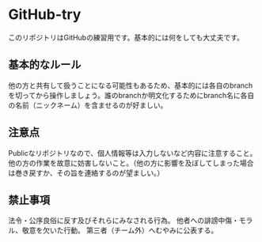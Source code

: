 # GitHub-try

このリポジトリはGitHubの練習用です。基本的には何をしても大丈夫です。

## 基本的なルール
他の方と共有して扱うことになる可能性もあるため、基本的には各自のbranchを切ってから操作しましょう。誰のbranchか明文化するためにbranch名に各自の名前（ニックネーム）を含ませるのが好ましい。

## 注意点
Publicなリポジトリなので、個人情報等は入力しないなど内容に注意すること。
他の方の作業を故意に妨害しないこと。（他の方に影響を及ぼしてしまった場合は巻き戻すか、その旨を連絡するのが望ましい。）

## 禁止事項
法令・公序良俗に反す及びそれらにみなされる行為。
他者への誹謗中傷・モラル、敬意を欠いた行動。
第三者（チーム外）へむやみに公表する。